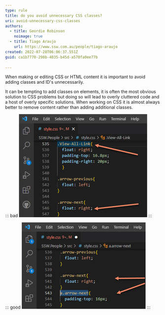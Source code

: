 ```yaml
---
type: rule
title: do you avoid unnecessary CSS classes?
uri: avoid-unnecessary-css-classes
authors:
  - title: Geordie Robinson
    noimage: true
  - title: Tiago Araujo
    url: https://www.ssw.com.au/people/tiago-araujo
created: 2022-07-28T06:06:37.551Z
guid: ca1b7770-298b-4035-b45d-a570fa0ee77b

---
```

When making or editing CSS or HTML content it is important to avoid adding classes and ID's unnecessarily.

It can be tempting to add classes on elements, it is often the most obvious solution to CSS problems but doing so will lead to overly cluttered code and a host of overly specific solutions. When working on CSS it is almost always better to remove content rather than adding additional classes. 

<!--endintro-->

::: bad
![Figure: Bad Example - The "View-All-Link" class is unessessary because the "arrow-next" class already exists](unessessary-class.jpg)
:::

::: good
![Figure: Good Example - Instead of making an additional class, use the "arrow-next" class with an additional modifier](good-css-class.jpg)
:::
